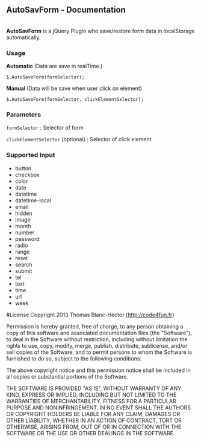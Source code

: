 ## AutoSavForm - Documentation ##
   
<br/> **AutoSavForm** is a jQuery Plugin who save/restore form data in localStorage automatically.
### Usage ###

<strong>Automatic </strong>(Data are save in realTime.)
```
$.AutoSaveForm(formSelector);
```

<strong>Manual </strong>(Data will be save when user click on element)
```
$.AutoSaveForm(formSelector, clickElementSelector);
```

### Parameters ###
`formSelector` : Selector of form

`clickElementSelector` (optional) : Selector of click element

### Supported Input ###

-  button
-  checkbox
-  color
-  date 
-  datetime 
-  datetime-local 
-  email 
-  hidden
-  image
-  month 
-  number 
-  password
-  radio
-  range 
-  reset
-  search
-  submit
-  tel
-  text
-  time 
-  url
-  week

#License
Copyright 2013 Thomas Blanc-Hector (http://code4fun.fr)

Permission is hereby granted, free of charge, to any person obtaining
a copy of this software and associated documentation files (the
"Software"), to deal in the Software without restriction, including
without limitation the rights to use, copy, modify, merge, publish,
distribute, sublicense, and/or sell copies of the Software, and to
permit persons to whom the Software is furnished to do so, subject to
the following conditions:

The above copyright notice and this permission notice shall be
included in all copies or substantial portions of the Software.

THE SOFTWARE IS PROVIDED "AS IS", WITHOUT WARRANTY OF ANY KIND,
EXPRESS OR IMPLIED, INCLUDING BUT NOT LIMITED TO THE WARRANTIES OF
MERCHANTABILITY, FITNESS FOR A PARTICULAR PURPOSE AND
NONINFRINGEMENT. IN NO EVENT SHALL THE AUTHORS OR COPYRIGHT HOLDERS BE
LIABLE FOR ANY CLAIM, DAMAGES OR OTHER LIABILITY, WHETHER IN AN ACTION
OF CONTRACT, TORT OR OTHERWISE, ARISING FROM, OUT OF OR IN CONNECTION
WITH THE SOFTWARE OR THE USE OR OTHER DEALINGS IN THE SOFTWARE.